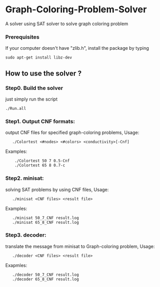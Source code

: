 # Graph-Coloring-Problem-Solver

A solver using SAT solver to solve graph coloring problem


### Prerequisites

If your computer doesn't have "zlib.h", install the package by typing
```
sudo apt-get install libz-dev
```
## How to use the solver ?

### Step0. Build the solver
just simply run the script 
```
./Run.all
```
### Step1. Output CNF formats:

output CNF files for specified graph-coloring problems, Usage:
```
   ./Colortest <#nodes> <#colors> <conductivity>[-Cnf]
```
Examples:
```
	./Colortest 50 7 0.5-Cnf
	./Colortest 65 8 0.7-c
```
### Step2. minisat:

solving SAT problems by using CNF files, Usage:
```
   ./minisat <CNF files> <result file>
```
Examples:
```
   ./minisat 50_7_CNF result.log
   ./minisat 65_8_CNF result.log
```
### Step3. decoder:

translate the message from minisat to Graph-coloring problem, Usage:
```
   ./decoder <CNF files> <result file>
```
Exapmles:
```
   ./decoder 50_7_CNF result.log
   ./decoder 65_8_CNF result.log
```

